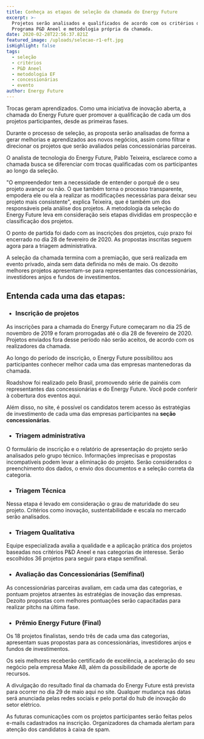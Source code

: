 ```yaml
---
title: Conheça as etapas de seleção da chamada do Energy Future
excerpt: >-
  Projetos serão analisados e qualificados de acordo com os critérios do
  Programa P&D Aneel e metodologia própria da chamada.
date: 2020-02-28T22:56:37.821Z
featured_image: /uploads/selecao-r1-eft.jpg
isHighlight: false
tags:
  - seleção
  - critérios
  - P&D Aneel
  - metodologia EF
  - concessionárias
  - evento
author: Energy Future
---
```

Trocas geram aprendizados. Como uma iniciativa de inovação aberta, a chamada do Energy Future quer promover a qualificação de cada um dos projetos participantes, desde as primeiras fases. 

Durante o processo de seleção, as proposta serão analisadas de forma a gerar melhorias e aprendizados aos novos negócios, assim como filtrar e direcionar os projetos que serão avaliados pelas concessionárias parceiras.

O analista de tecnologia do Energy Future, Pablo Teixeira, esclarece como a chamada busca se diferenciar com trocas qualificadas com os participantes ao longo da seleção.

"O empreendedor tem a necessidade de entender o porquê de o seu projeto avançar ou não. O que também torna o processo transparente, empodera ele ou ela a realizar as modificações necessárias para deixar seu projeto mais consistente", explica Teixeira, que é também um dos responsáveis pela análise dos projetos. A metodologia da seleção do Energy Future leva em consideração seis etapas divididas em prospecção e classificação dos projetos.

O ponto de partida foi dado com as inscrições dos projetos, cujo prazo foi encerrado no dia 28 de fevereiro de 2020. As propostas inscritas seguem agora para a triagem administrativa.  

A seleção da chamada termina com a premiação, que será realizada em evento privado, ainda sem data definida no mês de maio. Os dezoito melhores projetos apresentam-se para representantes das concessionárias, investidores anjos e fundos de investimentos.

## Entenda cada uma das etapas:

* ### Inscrição de projetos

As inscrições para a chamada do Energy Future começaram no dia 25 de novembro de 2019 e foram prorrogadas até o dia 28 de fevereiro de 2020.  Projetos enviados fora desse período não serão aceitos, de acordo com os realizadores da chamada.

Ao longo do período de inscrição, o Energy Future possibilitou aos participantes conhecer melhor cada uma das empresas mantenedoras da chamada. 

Roadshow foi realizado pelo Brasil, promovendo série de painéis com representantes das concessionárias e do Energy Future. Você pode conferir à cobertura dos eventos aqui.

Além disso, no site, é possível os candidatos terem acesso às estratégias de investimento de cada uma das empresas participantes na **seção concessionárias**.

* ### Triagem administrativa

O formulário de inscrição e o relatório de apresentação do projeto serão analisados pelo grupo técnico. Informações imprecisas e propostas incompatíveis podem levar a eliminação do projeto. Serão considerados o preenchimento dos dados, o envio dos documentos e a seleção correta da categoria.

* ### Triagem Técnica

Nessa etapa é levado em consideração o grau de maturidade do seu projeto. Critérios como inovação, sustentabilidade e escala no mercado serão analisados.

* ### Triagem Qualitativa

Equipe especializada avalia a qualidade e a aplicação prática dos projetos baseadas nos critérios P&D Aneel e nas categorias de interesse. Serão escolhidos 36 projetos para seguir para etapa semifinal.

* ### Avaliação das Concessionárias (Semifinal)

As concessionárias parceiras avaliam, em cada uma das categorias, e pontuam projetos atraentes às estratégias de inovação das empresas. Dezoito propostas com melhores pontuações serão capacitadas para realizar pitchs na última fase.

* ### Prêmio Energy Future (Final)

Os 18 projetos finalistas, sendo três de cada uma das categorias, apresentam suas propostas para as concessionárias, investidores anjos e fundos de investimentos. 

Os seis melhores receberão certificado de excelência, a aceleração do seu negócio pela empresa Make AB, além da possibilidade de aporte de recursos.

A divulgação do resultado final da chamada do Energy Future está prevista para ocorrer no dia 29 de maio aqui no site.  Qualquer mudança nas datas será anunciada pelas redes sociais e pelo portal do hub de inovação do setor elétrico.  

As futuras comunicações com os projetos participantes serão feitas pelos e-mails cadastrados na inscrição. Organizadores da chamada alertam para atenção dos candidatos à caixa de spam.